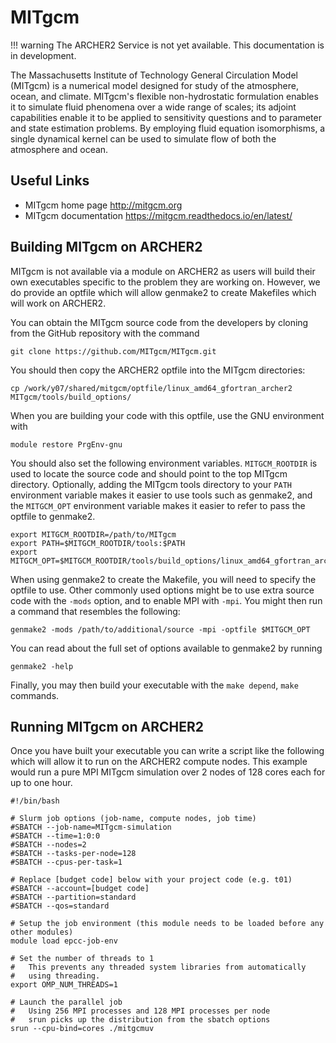 # MITgcm

!!! warning
    The ARCHER2 Service is not yet available. This documentation is in
    development.

The Massachusetts Institute of Technology General Circulation Model
(MITgcm) is a numerical model designed for study of the atmosphere,
ocean, and climate. MITgcm's flexible non-hydrostatic formulation
enables it to simulate fluid phenomena over a wide range of scales; its
adjoint capabilities enable it to be applied to sensitivity questions
and to parameter and state estimation problems. By employing fluid
equation isomorphisms, a single dynamical kernel can be used to simulate
flow of both the atmosphere and ocean.

## Useful Links

  - MITgcm home page <http://mitgcm.org>
  - MITgcm documentation <https://mitgcm.readthedocs.io/en/latest/>

## Building MITgcm on ARCHER2

MITgcm is not available via a module on ARCHER2 as users will build
their own executables specific to the problem they are working on.
However, we do provide an optfile which will allow genmake2 to create
Makefiles which will work on ARCHER2.

You can obtain the MITgcm source code from the developers by cloning
from the GitHub repository with the command

    git clone https://github.com/MITgcm/MITgcm.git

You should then copy the ARCHER2 optfile into the MITgcm
    directories:

    cp /work/y07/shared/mitgcm/optfile/linux_amd64_gfortran_archer2 MITgcm/tools/build_options/

When you are building your code with this optfile, use the GNU
environment with

    module restore PrgEnv-gnu

You should also set the following environment variables.
`MITGCM_ROOTDIR` is used to locate the source code and should point to
the top MITgcm directory. Optionally, adding the MITgcm tools directory
to your `PATH` environment variable makes it easier to use tools such as
genmake2, and the `MITGCM_OPT` environment variable makes it easier to
refer to pass the optfile to genmake2.

    export MITGCM_ROOTDIR=/path/to/MITgcm
    export PATH=$MITGCM_ROOTDIR/tools:$PATH
    export MITGCM_OPT=$MITGCM_ROOTDIR/tools/build_options/linux_amd64_gfortran_archer2

When using genmake2 to create the Makefile, you will need to specify the
optfile to use. Other commonly used options might be to use extra source
code with the `-mods` option, and to enable MPI with `-mpi`. You might
then run a command that resembles the following:

    genmake2 -mods /path/to/additional/source -mpi -optfile $MITGCM_OPT

You can read about the full set of options available to genmake2 by
running

    genmake2 -help

Finally, you may then build your executable with the `make depend`,
`make` commands.

## Running MITgcm on ARCHER2

Once you have built your executable you can write a script like the
following which will allow it to run on the ARCHER2 compute nodes. This
example would run a pure MPI MITgcm simulation over 2 nodes of 128 cores
each for up to one hour.

    #!/bin/bash
    
    # Slurm job options (job-name, compute nodes, job time)
    #SBATCH --job-name=MITgcm-simulation
    #SBATCH --time=1:0:0
    #SBATCH --nodes=2
    #SBATCH --tasks-per-node=128
    #SBATCH --cpus-per-task=1
    
    # Replace [budget code] below with your project code (e.g. t01)
    #SBATCH --account=[budget code] 
    #SBATCH --partition=standard
    #SBATCH --qos=standard
    
    # Setup the job environment (this module needs to be loaded before any other modules)
    module load epcc-job-env
    
    # Set the number of threads to 1
    #   This prevents any threaded system libraries from automatically
    #   using threading.
    export OMP_NUM_THREADS=1
    
    # Launch the parallel job
    #   Using 256 MPI processes and 128 MPI processes per node
    #   srun picks up the distribution from the sbatch options
    srun --cpu-bind=cores ./mitgcmuv
